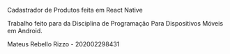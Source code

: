Cadastrador de Produtos feita em React Native

Trabalho feito para da Disciplina de Programação Para Dispositivos Móveis em Android. 

Mateus Rebello Rizzo - 202002298431
